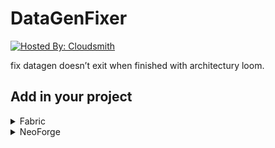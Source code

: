# DataGenFixer

[![Hosted By: Cloudsmith](https://img.shields.io/badge/OSS%20hosting%20by-cloudsmith-blue?logo=cloudsmith&style=flat-square)](https://cloudsmith.com)

fix datagen doesn’t exit when finished with architectury loom.

## Add in your project

<details>
<summary>Fabric</summary>

```groovy
repositories {
    maven {
        url = "https://dl.cloudsmith.io/public/thinkingstudio/dategenfixer/maven/"
    }
}

dependencies {
    modImplementation "org.thinkingstudio.datagenfixer:datagenfix-fabric:0.1.0+mc1.21"
}
```
</details>

<details>
<summary>NeoForge</summary>

```groovy
repositories {
    maven {
        url = "https://dl.cloudsmith.io/public/thinkingstudio/dategenfixer/maven/"
    }
}

dependencies {
    modImplementation "org.thinkingstudio.datagenfixer:datagenfix-neo:0.1.0+mc1.21"
}
```
</details>

